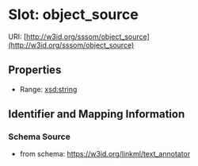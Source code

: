 # Slot: object_source

URI: [http://w3id.org/sssom/object_source](http://w3id.org/sssom/object_source)



<!-- no inheritance hierarchy -->


## Properties

 * Range: [xsd:string](http://www.w3.org/2001/XMLSchema#string)



## Identifier and Mapping Information







### Schema Source


* from schema: https://w3id.org/linkml/text_annotator



